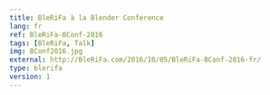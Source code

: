 ```yaml
---
title: BleRiFa à la Blender Conference
lang: fr
ref: BleRiFa-BConf-2016
tags: [BleRiFa, Talk]
img: BConf2016.jpg
external: http://BleRiFa.com/2016/10/05/BleRiFa-BConf-2016-fr/
type: blerifa
version: 1
---
```

